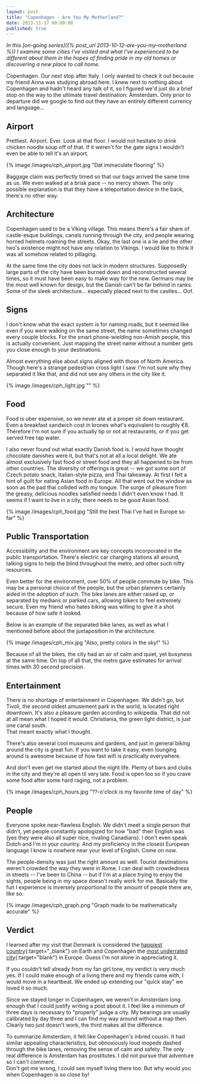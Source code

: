 ```yaml
---
layout: post
title: "Copenhagen - Are You My Motherland?"
date: 2013-11-17 00:00:00
published: true
---
```


_In this [on-going series]({% post_url 2013-10-12-are-you-my-motherland %}) I 
examine some cities I've visited and what I've experienced to be different about 
them in the hopes of finding pride in my old homes or discovering a new place to 
call home._

Copenhagen. Our next stop after Italy. I only wanted to check it out because my 
friend Anna was studying abroad here. I knew next to nothing about Copenhagen 
and hadn't heard any talk of it, so I figured we'd just do a brief stop on the 
way to the ultimate travel destination: Amsterdam. Only prior to departure did 
we google to find out they have an entirely different currency and language...

## Airport ##

Prettiest. Airport. Ever. Look at that floor. I would not hesitate to drink 
chicken noodle soup off of that. If it weren't for the gate signs I wouldn't 
even be able to tell it's an airport.

{% image /images/cph_airport.jpg "Dat immaculate flooring" %}

Baggage claim was perfectly timed so that our bags arrived the same time as us. 
We even walked at a brisk pace -- no mercy shown.  The only possible explanation 
is that they have a teleportation device in the back, there's no other way.


## Architecture ##

Copenhagen used to be a Viking village. This means there's a fair share of 
castle-esque buildings, canals running through the city, and people wearing 
horned helmets roaming the streets. Okay, the last one is a lie and the other 
two's existence might not have any relation to Vikings. I would like to think it 
was all somehow related to pillaging.

At the same time the city does not lack in modern structures. Supposedly large 
parts of the city have been burned down and reconstructed several times, so it 
must have been easy to make way for the new. Germans may be the most well known 
for design, but the Danish can't be far behind in ranks. Some of the sleek 
  architecture...  especially placed next to the castles... Oof.

## Signs ##

I don't know what the exact system is for naming roads, but it seemed like even 
if you were walking on the same street, the name sometimes changed every couple 
  blocks. For the smart phone-wielding non-Amish people, this is actually 
  convenient. Just mapping the street name without a number gets you close 
  enough to your destinations.

Almost everything else about signs aligned with those of North America. Though 
here's a strange pedestrian cross light I saw. I'm not sure why they separated 
it like that, and did not see any others in the city like it.

{% image /images/cph_light.jpg "" %}


## Food ##

Food is uber expensive, so we never ate at a proper sit down restaurant. Even a 
breakfast sandwich cost in krones what's equivalent to roughly €8. Therefore I'm 
not sure if you actually tip or not at restaurants, or if you get served free 
tap water.

I also never found out what exactly Danish food is. I would have thought 
chocolate danishes were it, but that's not at all a local delight. We ate almost 
exclusively fast food or street food and they all happened to be from other 
countries. The diversity of offerings is great -- we got some sort of Czech 
potato snack, Italian-style pizza, and Thai takeaway. At first I felt a hint of 
guilt for eating Asian food in Europe. All that went out the window as soon as 
the pad thai collided with my tongue. The surge of pleasure from the greasy, 
delicious noodles satisfied needs I didn't even know I had. It seems if I want 
to live in a city, there needs to be good Asian food.

{% image /images/cph_food.jpg "Still the best Thai I've had in Europe so far" %}

## Public Transportation ##

Accessibility and the environment are key concepts incorporated in the public 
transportation. There's electric car charging stations all around, talking signs 
to help the blind throughout the metro, and other such nifty resources.

Even better for the environment, over 50% of people commute by bike. This may be 
a personal choice of the people, but the urban planners certainly aided in the 
adoption of such. The bike lanes are either raised up, or separated by medians 
or parked cars, allowing bikers to feel extremely secure. Even my friend who 
hates biking was willing to give it a shot because of how safe it looked.

Below is an example of the separated bike lanes, as well as what I mentioned 
before about the juxtaposition in the architecture.

{% image /images/cph_mix.jpg "Also, pretty colors in the sky!" %}

Because of all the bikes, the city had an air of calm and quiet, yet busyness at 
the same time. On top of all that, the metro gave estimates for arrival times 
with 30 second precision.

## Entertainment ##

There is no shortage of entertainment in Copenhagen. We didn't go, but Tivoli, 
the second oldest amusement park in the world, is located right downtown. It's 
also a pleasure garden according to wikipedia. That did not at all mean what I 
hoped it would. Christiania, the green light district, is just one canal south.  
That meant exactly what I thought.

There's also several cool museums and gardens, and just in general biking around 
the city is great fun. If you want to take it easy, even lounging around is 
awesome because of how fast wifi is practically everywhere.

And don't even get me started about the night life. Plenty of bars and clubs in 
the city and they're all open til very late. Food is open too so if you crave 
some food after some hard raging, not a problem.

{% image /images/cph_hours.jpg "??-o'clock is my favorite time of day" %}

## People ##

Everyone spoke near-flawless English. We didn't meet a single person that 
didn't, yet people constantly apologized for how "bad" their English was (yes 
they were also all super nice, rivaling Canadians). I don't even speak Dutch and 
I'm in your country.  And my proficiency in the closest European language I know 
is nowhere near your level of English. Come on now.

The people-density was just the right amount as well. Tourist destinations 
weren't crowded the way they were in Rome. I can deal with crowdedness in 
streets -- I've been to China -- but if I'm at a place trying to enjoy the 
sights, people being in my space doesn't really work for me. Basically the fun I 
experience is inversely proportional to the amount of people there are, like so:

{% image /images/cph_graph.png "Graph made to be mathematically accurate" %}

## Verdict ##

I learned after my visit that Denmark is considered the [happiest 
country](http://www.huffingtonpost.com/2013/10/22/denmark-happiest-country_n_4070761.html){:target="_blank"} 
on Earth and Copenhagen the [most underrated 
city](http://www.escapehere.com/destination/10-most-beautiful-and-underrated-cities-in-europe/10/){:target="blank"} 
in Europe. Guess I'm not alone in appreciating it.

If you couldn't tell already from my fan girl tone, my verdict is very much yes. 
If I could make enough of a living there and my friends came with, I would move 
in a heartbeat. We ended up extending our "quick stay" we loved it so much.

Since we stayed longer in Copenhagen, we weren't in Amsterdam long enough that I 
could justify writing a post about it. I feel like a minimum of three days is 
necessary to "properly" judge a city. My bearings are usually calibrated by day 
three and I can find my way around without a map then. Clearly two just doesn't 
work, the third makes all the difference.

To summarize Amsterdam, it felt like Copenhagen's inbred cousin. It had similar 
appealing characteristics, but obnoxiously loud mopeds dashed through the bike 
lanes, removing the sense of calm and safety. The only real difference is 
Amsterdam has prostitutes. I did not pursue that adventure so I can't comment.  
Don't get me wrong, I could see myself living there too. But why would you when 
Copenhagen is so close by!

